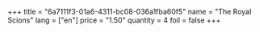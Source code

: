 +++
title = "6a7111f3-01a6-4311-bc08-036a1fba60f5"
name = "The Royal Scions"
lang = ["en"]
price = "1.50"
quantity = 4
foil = false
+++
